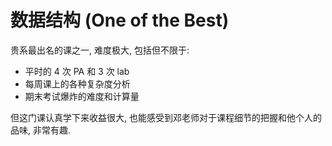 # 数据结构 (One of the Best)

贵系最出名的课之一, 难度极大, 包括但不限于:
  - 平时的 4 次 PA 和 3 次 lab
  - 每周课上的各种复杂度分析
  - 期末考试爆炸的难度和计算量

但这门课认真学下来收益很大, 也能感受到邓老师对于课程细节的把握和他个人的品味, 非常有趣.